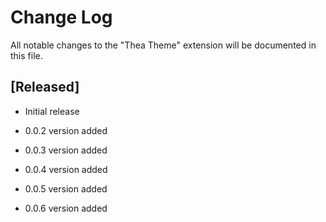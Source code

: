 # Change Log

All notable changes to the "Thea Theme" extension will be documented in this file.
## [Released]

- Initial release

- 0.0.2 version added
- 0.0.3 version added
- 0.0.4 version added
- 0.0.5 version added
- 0.0.6 version added


